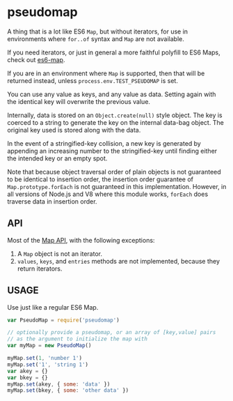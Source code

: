 # pseudomap

A thing that is a lot like ES6 `Map`, but without iterators, for use
in environments where `for..of` syntax and `Map` are not available.

If you need iterators, or just in general a more faithful polyfill to
ES6 Maps, check out [es6-map](http://npm.im/es6-map).

If you are in an environment where `Map` is supported, then that will
be returned instead, unless `process.env.TEST_PSEUDOMAP` is set.

You can use any value as keys, and any value as data.  Setting again
with the identical key will overwrite the previous value.

Internally, data is stored on an `Object.create(null)` style object.
The key is coerced to a string to generate the key on the internal
data-bag object.  The original key used is stored along with the data.

In the event of a stringified-key collision, a new key is generated by
appending an increasing number to the stringified-key until finding
either the intended key or an empty spot.

Note that because object traversal order of plain objects is not
guaranteed to be identical to insertion order, the insertion order
guarantee of `Map.prototype.forEach` is not guaranteed in this
implementation.  However, in all versions of Node.js and V8 where this
module works, `forEach` does traverse data in insertion order.

## API

Most of the [Map
API](https://developer.mozilla.org/en-US/docs/Web/JavaScript/Reference/Global_Objects/Map),
with the following exceptions:

1. A `Map` object is not an iterator.
2. `values`, `keys`, and `entries` methods are not implemented,
   because they return iterators.

## USAGE

Use just like a regular ES6 Map.

```javascript
var PseudoMap = require('pseudomap')

// optionally provide a pseudomap, or an array of [key,value] pairs
// as the argument to initialize the map with
var myMap = new PseudoMap()

myMap.set(1, 'number 1')
myMap.set('1', 'string 1')
var akey = {}
var bkey = {}
myMap.set(akey, { some: 'data' })
myMap.set(bkey, { some: 'other data' })
```
